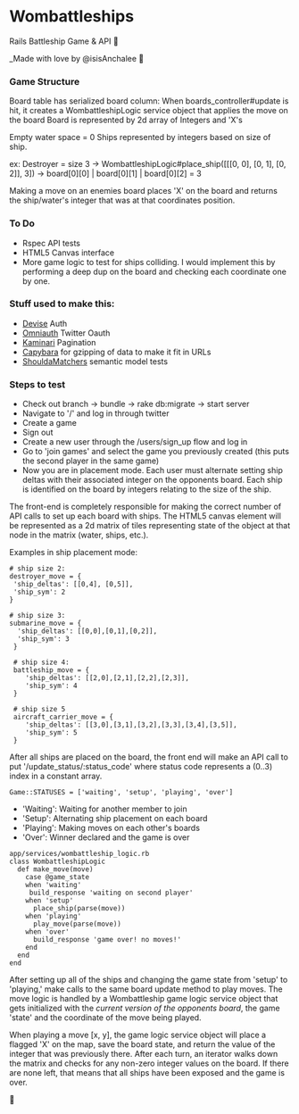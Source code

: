 # Wombattleships
Rails Battleship Game & API :100:

_Made with love by @isisAnchalee :dancer: 

### Game Structure
 Board table has serialized board column: 
 When boards_controller#update is hit, it creates a WombattleshipLogic service object that applies the move on the board
 Board is represented by 2d array of Integers and 'X's

Empty water space = 0
 Ships represented by integers based on size of ship.

ex: Destroyer = size 3 -> WombattleshipLogic#place_ship([[[0, 0], [0, 1], [0, 2]], 3]) -> board[0][0] | board[0][1] | board[0][2] = 3
 

Making a move on an enemies board places 'X' on the board and returns the ship/water's integer that was at that coordinates position.


### To Do

- Rspec API tests
- HTML5 Canvas interface
- More game logic to test for ships colliding. I would implement this by performing a deep dup on the board and checking each coordinate one by one.

### Stuff used to make this:

 * [Devise](https://github.com/plataformatec/devise) Auth
 * [Omniauth](https://github.com/arunagw/omniauth-twitter) Twitter Oauth
 * [Kaminari](https://github.com/amatsuda/kaminari) Pagination
 * [Capybara](https://github.com/jnicklas/capybara) for gzipping of data to make it fit in URLs
 * [ShouldaMatchers](https://github.com/thoughtbot/shoulda-matchers) semantic model tests
 
### Steps to test
- Check out branch -> bundle -> rake db:migrate -> start server
- Navigate to '/' and log in through twitter
- Create a game
- Sign out
- Create a new user through the /users/sign_up flow and log in
- Go to 'join games' and select the game you previously created (this puts the second player in the same game)
- Now you are in placement mode. Each user must alternate setting ship deltas with their associated integer on the opponents board. Each ship is identified on the board by integers relating to the size of the ship.


The front-end is completely responsible for making the correct number of API calls to set up each board with ships. The HTML5 canvas element will be represented as a 2d matrix of tiles representing state of the object at that node in the matrix (water, ships, etc.).

Examples in ship placement mode:
```
# ship size 2:
destroyer_move = {
 'ship_deltas': [[0,4], [0,5]],
 'ship_sym': 2
}

# ship size 3:
submarine_move = {
  'ship_deltas': [[0,0],[0,1],[0,2]],
  'ship_sym': 3
 }
 
 # ship size 4:
 battleship_move = {
 	'ship_deltas': [[2,0],[2,1],[2,2],[2,3]],
    'ship_sym': 4
 }
 
 # ship size 5
 aircraft_carrier_move = {
 	'ship_deltas': [[3,0],[3,1],[3,2],[3,3],[3,4],[3,5]],
 	'ship_sym': 5
 }
```
After all ships are placed on the board, the front end will make an API call to put '/update_status/:status_code' where status code represents a (0..3) index in a constant array.
 ```
 Game::STATUSES = ['waiting', 'setup', 'playing', 'over']
 ```

- 'Waiting': Waiting for another member to join
- 'Setup': Alternating ship placement on each board
- 'Playing': Making moves on each other's boards
- 'Over': Winner declared and the game is over

```
app/services/wombattleship_logic.rb
class WombattleshipLogic
  def make_move(move)
    case @game_state
    when 'waiting'
     build_response 'waiting on second player'
    when 'setup'
      place_ship(parse(move))
    when 'playing'
      play_move(parse(move))
    when 'over'
      build_response 'game over! no moves!'
    end
  end
end
```
After setting up all of the ships and changing the game state from 'setup' to 'playing,' make calls to the same board update method to play moves. The move logic is handled by a Wombattleship game logic service object that gets initialized with the *current version of the opponents board*, the game 'state' and the coordinate of the move being played. 

When playing a move [x, y], the game logic service object will place a flagged 'X' on the map, save the board state, and return the value of the integer that was previously there. After each turn, an iterator walks down the matrix and checks for any non-zero integer values on the board. If there are none left, that means that all ships have been exposed and the game is over.

:shit:
